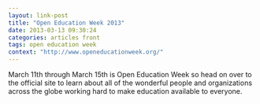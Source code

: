 ```yaml
---
layout: link-post
title: "Open Education Week 2013"
date: 2013-03-13 09:30:24
categories: articles front
tags: open education week
context: "http://www.openeducationweek.org/"
---
```


March 11th through March 15th is Open Education Week so head on over to the official site to learn about all of the wonderful people and organizations across the globe working hard to make education available to everyone.
